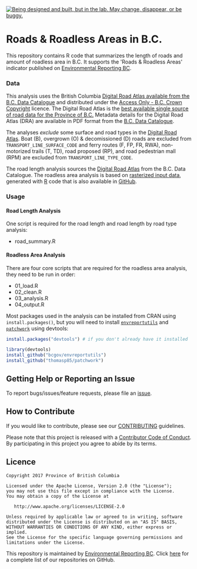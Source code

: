 <div id="devex-badge"><a rel="Exploration" href="https://github.com/BCDevExchange/assets/blob/master/README.md"><img alt="Being designed and built, but in the lab. May change, disappear, or be buggy." style="border-width:0" src="https://assets.bcdevexchange.org/images/badges/exploration.svg" title="Being designed and built, but in the lab. May change, disappear, or be buggy." /></a></div>

# Roads & Roadless Areas in B.C.

This repository contains R code that summarizes the length of roads and amount of roadless area in B.C. It supports the 'Roads & Roadless Areas' indicator published on [Environmental Reporting BC](http://www2.gov.bc.ca/gov/content?id=FF80E0B985F245CEA62808414D78C41B).

### Data

This analysis uses the British Columbia [Digital Road Atlas available from the B.C. Data Catalogue]((https://catalogue.data.gov.bc.ca/dataset/bb060417-b6e6-4548-b837-f9060d94743e)) and distributed under the [Access Only - B.C. Crown Copyright](https://www2.gov.bc.ca/gov/content?id=1AAACC9C65754E4D89A118B875E0FBDA) licence. The Digital Road Atlas is the [best available single source of road data for the Province of B.C.](https://www2.gov.bc.ca/gov/content?id=21FFEC94B0AD40818D2D2AF06D522714) Metadata details for the Digital Road Atlas (DRA) are available in PDF format from the [B.C. Data Catalogue](https://catalogue.data.gov.bc.ca/dataset/bb060417-b6e6-4548-b837-f9060d94743e).

The analyses _exclude_ some surface and road types in the [Digital Road Atlas](https://catalogue.data.gov.bc.ca/dataset/bb060417-b6e6-4548-b837-f9060d94743e). Boat (B), overgrown (O) & decomissioned (D) roads are excluded from `TRANSPORT_LINE_SURFACE_CODE` and ferry routes (F, FP, FR, RWA), non-motorized trails (T, TD), road proposed (RP), and road pedestrian mall (RPM) are excluded from `TRANSPORT_LINE_TYPE_CODE`.

The road length analysis sources the [Digital Road Atlas](https://catalogue.data.gov.bc.ca/dataset/bb060417-b6e6-4548-b837-f9060d94743e) from the B.C. Data Catalogue. The roadless area analysis is based on [rasterized input data](https://en.wikipedia.org/wiki/Raster_data), generated with [R](https://www.r-project.org/) code that is also available in [GitHub](https://github.com/bcgov/bc-raster-roads).

### Usage

#### Road Length Analysis

One script is required for the road length and road length by road type analysis:

- road_summary.R

#### Roadless Area Analysis

There are four core scripts that are required for the roadless area analysis, they need to be run in order:

-   01\_load.R
-   02\_clean.R
-   03\_analysis.R
-   04\_output.R

Most packages used in the analysis can be installed from CRAN using `install.packages()`, but you will need to install [`envreportutils`](https://github.com/bcgov/envreportutils) and [`patchwork`](https://github.com/thomasp85/patchwork) using devtools:

```r
install.packages("devtools") # if you don't already have it installed

library(devtools)
install_github("bcgov/envreportutils")
install_github("thomasp85/patchwork")
```

## Getting Help or Reporting an Issue

To report bugs/issues/feature requests, please file an [issue](https://github.com/bcgov-c/roadless-areas-indicator/issues/).

## How to Contribute

If you would like to contribute, please see our [CONTRIBUTING](CONTRIBUTING.md) guidelines.

Please note that this project is released with a [Contributor Code of Conduct](CODE_OF_CONDUCT.md).
By participating in this project you agree to abide by its terms.

## Licence

    Copyright 2017 Province of British Columbia

    Licensed under the Apache License, Version 2.0 (the "License");
    you may not use this file except in compliance with the License.
    You may obtain a copy of the License at

       http://www.apache.org/licenses/LICENSE-2.0

    Unless required by applicable law or agreed to in writing, software
    distributed under the License is distributed on an "AS IS" BASIS,
    WITHOUT WARRANTIES OR CONDITIONS OF ANY KIND, either express or implied.
    See the License for the specific language governing permissions and
    limitations under the License.


This repository is maintained by [Environmental Reporting BC](http://www2.gov.bc.ca/gov/content?id=FF80E0B985F245CEA62808414D78C41B). Click [here](https://github.com/bcgov/EnvReportBC-RepoList) for a complete list of our repositories on GitHub.
